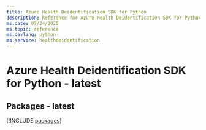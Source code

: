 ```yaml
---
title: Azure Health Deidentification SDK for Python
description: Reference for Azure Health Deidentification SDK for Python
ms.date: 07/24/2025
ms.topic: reference
ms.devlang: python
ms.service: healthdeidentification
---
```

# Azure Health Deidentification SDK for Python - latest
## Packages - latest
[!INCLUDE [packages](health-deidentification-index.md)]